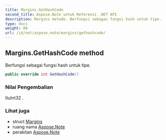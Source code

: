```yaml
---
title: Margins.GetHashCode
second_title: Aspose.Note untuk Referensi .NET API
description: Margins metode. Berfungsi sebagai fungsi hash untuk tipe.
type: docs
weight: 80
url: /id/net/aspose.note/margins/gethashcode/
---
```

## Margins.GetHashCode method

Berfungsi sebagai fungsi hash untuk tipe.

```csharp
public override int GetHashCode()
```

### Nilai Pengembalian

ItuInt32 .

### Lihat juga

* struct [Margins](../)
* ruang nama [Aspose.Note](../../margins/)
* perakitan [Aspose.Note](../../../)


